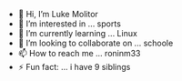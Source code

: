 - 👋 Hi, I’m Luke Molitor
- 👀 I’m interested in ... sports
- 🌱 I’m currently learning ... Linux
- 💞️ I’m looking to collaborate on ... schoole
- 📫 How to reach me ... roninm33
- ⚡ Fun fact: ... i have 9 siblings

<!---
LMolit/LMolit is a ✨ special ✨ repository because its `README.md` (this file) appears on your GitHub profile.
You can click the Preview link to take a look at your changes.
--->
